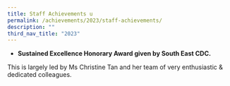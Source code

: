 ```yaml
---
title: Staff Achievements u
permalink: /achievements/2023/staff-achievements/
description: ""
third_nav_title: "2023"
---
```

* <b>Sustained Excellence Honorary Award given by South East CDC.</b>

This is largely led by Ms Christine Tan and her team of very enthusiastic &amp; dedicated colleagues.
